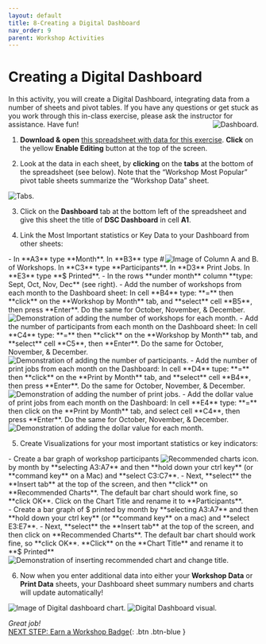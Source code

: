 ```yaml
---
layout: default
title: 8-Creating a Digital Dashboard
nav_order: 9
parent: Workshop Activities
---
```

# Creating a Digital Dashboard
In this activity, you will create a Digital Dashboard, integrating data from a number of sheets and pivot tables. If you have any questions or get stuck as you work through this in-class exercise, please ask the instructor for assistance.  Have fun!
 <img src="images/excel-dashboard-01.png" style="float:right" alt="Dashboard."> 
 
1. **Download & open** [this spreadsheet with data for this exercise](https://bit.ly/dsc-dashboard). **Click** on the yellow **Enable Editing** button at the top of the screen.

2. Look at the data in each sheet, by **clicking** on the **tabs** at the bottom of the spreadsheet (see below). Note that the “Workshop Most Popular” pivot table sheets summarize the “Workshop Data” sheet.
 <img src="images/excel-dashboard-02.png" alt="Tabs.">
 
3. Click on the **Dashboard** tab at the bottom left of the spreadsheet and give this sheet the title of **DSC Dashboard** in cell **A1**.  

4. Link the Most Important statistics or Key Data to your Dashboard from other sheets:
 <img src="images/excel-dashboard-03.png" style="float:right" alt="Image of Column A and B."> 
  - In **A3** type **Month**. In **B3** type # of Workshops. In **C3** type **Participants**. In **D3** Print Jobs. In **E3** type **$ Printed**. 
  - In the rows **under month** column **type: Sept, Oct, Nov, Dec** (see right).
  - Add the number of workshops from each month to the Dashboard sheet: In cell **B4** type: **=** then **click** on the **Workshop by Month** tab, and **select** cell **B5**, then press **Enter**. Do the same for October, November, & December.<br>
 <img src="images/excel-dashboard-04.gif" alt="Demonstration of adding the number of workshops for each month."> 
  - Add the number of participants from each month on the Dashboard sheet: In cell **C4** type: **=** then **click** on the **Workshop by Month** tab, and **select** cell **C5**, then **Enter**. Do the same for October, November, & December.<br>
  <img src="images/excel-dashboard-05.gif" alt="Demonstration of adding the number of participants."> 
  - Add the number of print jobs from each month on the Dashboard:  In cell **D4** tupe: **=** then **click** on the **Print by Month** tab, and **select** cell **B4**, then press **Enter**. Do the same for October, November, & December.<br>
   <img src="images/excel-dashboard-06.gif" alt="Demonstration of adding the number of print jobs."> 
  - Add the dollar value of print jobs from each month on the Dashboard: In cell **E4** type: **=** then click on the **Print by Month** tab, and select cell **C4**, then press **Enter**. Do the same for October, November, & December.<br>  
  <img src="images/excel-dashboard-07.gif" alt="Demonstration of adding the dollar value for each month.">

5. Create Visualizations for your most important statistics or key indicators:
 <img src="images/excel-dashboard-08.png" style="float:right" alt="Recommended charts icon."> 
  - Create a bar graph of workshop participants by month by **selecting A3:A7** and then **hold down your ctrl key** (or **command key** on a Mac) and **select C3:C7**.
  - Next, **select** the **Insert tab** at the top of the screen, and then **click** on **Recommended Charts**. The default bar chart should work fine, so **click OK**. Click on the Chart Title and rename it to **Participants**.<br>
  - Create a bar graph of $ printed by month by **selecting A3:A7** and then **hold down your ctrl key** (or **command key** on a mac) and **select E3:E7**.
  - Next, **select** the **Insert tab** at the top of the screen, and then click on **Recommended Charts**. The default bar chart should work fine, so **click OK**. **Click** on the **Chart Title** and rename it to **$ Printed**<br>
 <img src="images/excel-dashboard-10.gif" alt="Demonstration of inserting recommended chart and change title.">
 
6. Now when you enter additional data into either your **Workshop Data** or **Print Data** sheets, your Dashboard sheet summary numbers and charts will update automatically!<br>
 <img src="images/excel-dashboard-11.png" alt="Image of Digital dashboard chart."> 
  <img src="images/excel-dashboard-12.png" alt="Digital Dashboard visual."> 
  
_Great job!_<br>
[NEXT STEP: Earn a Workshop Badge](informal-credentials){: .btn .btn-blue }
